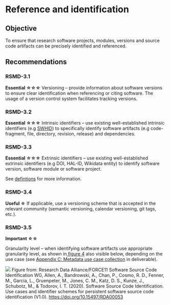 # Reference and identification

## Objective
To ensure that research software projects, modules, versions and source code artifacts can be precisely identified and referenced.

## Recommendations
### RSMD-3.1
**Essential ☆☆☆**
Versioning – provide information about software versions to ensure clear identification when referencing or citing software.
The usage of a version control system facilitates tracking versions.


### RSMD-3.2
**Essential ☆☆☆**
Intrinsic identifiers – use existing well-established intrinsic identifiers (e.g [SWHID](https://docs.softwareheritage.org/devel/swh-model/persistent-identifiers.html)) to specifically identify software artifacts (e.g code-fragment, file, directory, revision, release) and dependencies.



### RSMD-3.3
**Essential ☆☆☆**
Extrinsic identifiers – use existing well-established extrinsic identifiers (e.g DOI, HAL-ID, Wikidata entity) to identify software version, software module or software project.

See [defintions](0.Definitions.md) for more information.

### RSMD-3.4
**Useful ☆**
If applicable, use a versioning scheme that is accepted in the relevant community (semantic versioning, calendar versioning, git tags, etc.). 


### RSMD-3.5
**Important ☆☆**

Granularity level – when identifying software artifacts use appropriate granularity level, as shown in[ figure 4](https://doi.org/10.5281/zenodo.10786147) also visible below,  depending on the use case (see [Appendix C: Metadata use case collection](https://doi.org/10.5281/zenodo.10786147) in deliverable).

![](https://hedgedoc.softwareheritage.org/uploads/upload_9d9303cc5952cf3d9e101aa8313ca276.png)
Figure from: Research Data Alliance/FORCE11 Software Source Code Identification WG, Allen, A., Bandrowski, A., Chan, P., Cosmo, R. D., Fenner, M., Garcia, L., Gruenpeter, M., Jones, C. M., Katz, D. S., Kunze, J., Schubotz, M., & Todorov, I. T. (2020). Software Source Code Identification. Use cases and identifier schemes for persistent software source code identification (V1.0). https://doi.org/10.15497/RDA00053